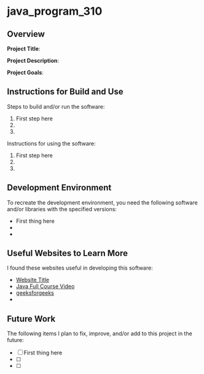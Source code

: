 # java_program_310
 
## Overview

**Project Title**:

**Project Description**:

**Project Goals**:

## Instructions for Build and Use

Steps to build and/or run the software:

1. First step here
2.
3.

Instructions for using the software:

1. First step here
2.
3.

## Development Environment 

To recreate the development environment, you need the following software and/or libraries with the specified versions:

* First thing here
*
*

## Useful Websites to Learn More

I found these websites useful in developing this software:

* [Website Title](Link)
* [Java Full Course Video](https://www.youtube.com/watch?v=eIrMbAQSU34)
* [geeksforgeeks](https://www.geeksforgeeks.org/java-current-date-time/#)
*

## Future Work

The following items I plan to fix, improve, and/or add to this project in the future:

* [ ] First thing here
* [ ]
* [ ]